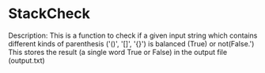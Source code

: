 # StackCheck


Description: 
This is a function to check if a given input string which contains different kinds of parenthesis  ('()', '[]', '{}') is balanced (True) or not(False.')
This stores the result (a single word True or False) in the output file (output.txt)
